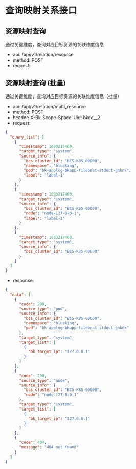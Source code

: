 # 查询映射关系接口

## 资源映射查询

通过关键维度，查询对应目标资源的关联维度信息

- api: /api/v1/relation/resource
- method: POST
- request:


## 资源映射查询 (批量)

通过关键维度，查询对应目标资源的关联维度信息（批量）

- api: /api/v1/relation/multi_resource
- method: POST
- header: X-Bk-Scope-Space-Uid: bkcc__2
- request:

```json
{
  "query_list": [
    {
      "timestamp": 1693217460,
      "target_type": "system",
      "source_info": {
        "bcs_cluster_id": "BCS-K8S-00000",
        "namespace": "blueking",
        "pod": "bk-applog-bkapp-filebeat-stdout-gnknx",
        "label": "label-1"
      }
    },
    {
      "timestamp": 1693217460,
      "target_type": "system",
      "source_info": {
        "bcs_cluster_id": "BCS-K8S-00000",
        "node": "node-127-0-0-1",
        "label": "label-1"
      }
    },
    {
      "timestamp": 1693217460,
      "target_type": "system",
      "source_info": {
        "bcs_cluster_id": "BCS-K8S-00000"
      }
    }
  ]
}
```
- response:
```json
{
  "data": [
    {
      "code": 200,
      "source_type": "pod",
      "source_info": {
        "bcs_cluster_id": "BCS-K8S-00000",
        "namespace": "blueking",
        "pod": "bk-applog-bkapp-filebeat-stdout-gnknx"
      },
      "target_type": "system",
      "target_list": [
        {
          "bk_target_ip": "127.0.0.1"
        }
      ]
    },
    {
      "code": 200,
      "source_type": "node",
      "source_info": {
        "bcs_cluster_id": "BCS-K8S-00000",
        "node": "node-127-0-0-1"
      },
      "target_type": "system",
      "target_list": [
        {
          "bk_target_ip": "127.0.0.1"
        }
      ]
    },
    {
      "code": 404,
      "message": "404 not found"
    }
  ]
}
```
